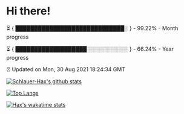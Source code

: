 # Hi there!

⏳ { █████████████████████████████░ } - 99.22% - Month progress

⏳ { ███████████████████░░░░░░░░░░░ } - 66.24% - Year progress

⏰ Updated on Mon, 30 Aug 2021 18:24:34 GMT


[![Schlauer-Hax's github stats](https://github-readme-stats.vercel.app/api?username=Schlauer-Hax&show_icons=true&theme=dark&count_private=true)](https://github.com/Schlauer-Hax)


[![Top Langs](https://github-readme-stats.vercel.app/api/top-langs/?username=Schlauer-Hax&layout=compact&theme=dark)](https://github.com/Schlauer-Hax?tab=repositories)


[![Hax's wakatime stats](https://github-readme-stats.vercel.app/api/wakatime?username=Hax&theme=dark)](https://wakatime.com/@Hax)

